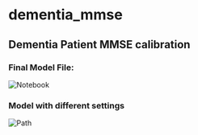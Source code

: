 # dementia_mmse

## Dementia Patient MMSE calibration

###  Final Model File: 
![Notebook](dementia_optima/models/mmse_prediction_filleddata_withpreepisode_williamFea_index_final.ipynb)

### Model with different settings
![Path](dementia_mmse/dementia_optima/diagnosed_pat_classification/)
